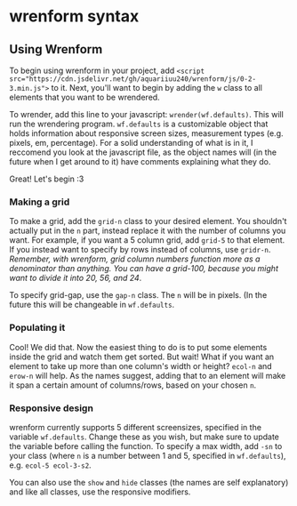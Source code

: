 # wrenform syntax

## Using Wrenform

To begin using wrenform in your project, add `<script src="https://cdn.jsdelivr.net/gh/aquariiuu240/wrenform/js/0-2-3.min.js">` to it. Next, you'll want to begin by adding the `w` class to all elements that you want to be wrendered. 

To wrender, add this line to your javascript: `wrender(wf.defaults)`. This will run the wrendering program. `wf.defaults` is a customizable object that holds information about responsive screen sizes, measurement types (e.g. pixels, em, percentage). For a solid understanding of what is in it, I reccomend you look at the javascript file, as the object names will (in the future when I get around to it) have comments explaining what they do.

Great! Let's begin :3

### Making a grid

To make a grid, add the `grid-n` class to your desired element. You shouldn't actually put in the `n` part, instead replace it with the number of columns you want. For example, if you want a 5 column grid, add `grid-5` to that element. If you instead want to specify by rows instead of columns, use `gridr-n`. *Remember, with wrenform, grid column numbers function more as a denominator than anything. You can have a grid-100, because you might want to divide it into 20, 56, and 24*.

To specify grid-gap, use the `gap-n` class. The `n` will be in pixels. (In the future this will be changeable in `wf.defaults`. 

### Populating it

Cool! We did that. Now the easiest thing to do is to put some elements inside the grid and watch them get sorted. But wait! What if you want an element to take up more than one column's width or height? `ecol-n` and `erow-n` will help. As the names suggest, adding that to an element will make it span a certain amount of columns/rows, based on your chosen `n`. 

### Responsive design

wrenform currently supports 5 different screensizes, specified in the variable `wf.defaults`. Change these as you wish, but make sure to update the variable before calling the function. To specify a max width, add `-sn` to your class (where `n` is a number between 1 and 5, specified in `wf.defaults`), e.g. `ecol-5 ecol-3-s2`. 

You can also use the `show` and `hide` classes (the names are self explanatory) and like all classes, use the responsive modifiers.
